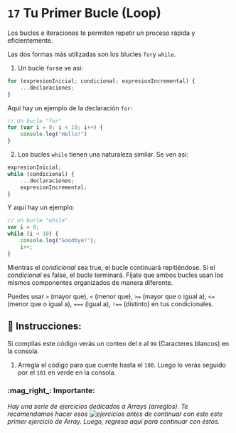 # `17` Tu Primer Bucle (Loop)

Los bucles e iteraciones te permiten repetir un proceso rápida y eficientemente. 

Las dos formas más utilizadas son los blucles `for`y `while`.

1.  Un bucle `for`se ve así:

```js
for (expresionInicial; condicional; expresionIncremental) {
    ...declaraciones;
}
```
Aquí hay un ejemplo de la declaración `for`:

```js
// Un bucle "for"
for (var i = 0; i < 10; i++) {
    console.log("Hello!")
}
```


2. Los bucles `while` tienen una naturaleza similar. Se ven así: 

```js
expresionInicial;
while (condicional) {
    ...declaraciones;
    expresionIncremental;
}
```
Y aquí hay un ejemplo:

```js
// un bucle "while" 
var i = 0;
while (i < 10) {
    console.log("Goodbye!");
    i++;
}
```
Mientras el *condicional* sea true, el bucle continuará repitiéndose. Si el *condicional* es false, el bucle terminará. Fíjate que ambos bucles usan los mismos componentes organizados de manera diferente.

Puedes usar `>` (mayor que), `<` (menor que), `>=` (mayor que o igual a), `<=` (menor que o igual a), `===` (igual a), `!==` (distinto) en tus condicionales.


## :pencil: Instrucciones:

Si compilas este código verás un conteo del `0` al `99` (Caracteres blancos) en la consola.  

1. Arregla el código para que cuente hasta el `100`. Luego lo verás seguido por el `101` en verde en la consola.

### :mag_right_: Importante:

*Hay una serie de ejercicios dedicados a Arrays (arreglos). Te recomendamos hacer esos ![ejercicios](https://gitpod.io/#https://github.com/4GeeksAcademy/javascript-arrays-exercises-tutorial) antes de continuar con este este primer ejercicio de Array. Luego, regresa aquí para continuar con éstos.*


